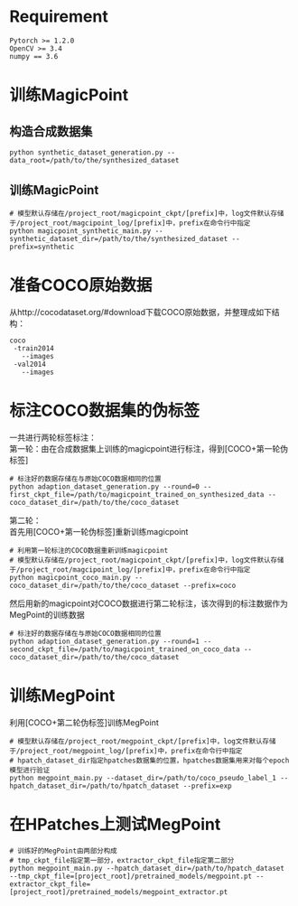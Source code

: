 # Requirement
```
Pytorch >= 1.2.0
OpenCV >= 3.4
numpy == 3.6
```

# 训练MagicPoint
## 构造合成数据集
`python synthetic_dataset_generation.py --data_root=/path/to/the/synthesized_dataset`

## 训练MagicPoint
```
# 模型默认存储在/project_root/magicpoint_ckpt/[prefix]中，log文件默认存储于/project_root/magcipoint_log/[prefix]中，prefix在命令行中指定
python magicpoint_synthetic_main.py --synthetic_dataset_dir=/path/to/the/synthesized_dataset --prefix=synthetic
```  

# 准备COCO原始数据
从http://cocodataset.org/#download下载COCO原始数据，并整理成如下结构：  
```
coco
 -train2014
   --images
 -val2014
   --images
```

# 标注COCO数据集的伪标签  
一共进行两轮标签标注：  
第一轮：由在合成数据集上训练的magicpoint进行标注，得到[COCO+第一轮伪标签]  
```
# 标注好的数据存储在与原始COCO数据相同的位置
python adaption_dataset_generation.py --round=0 --first_ckpt_file=/path/to/magicpoint_trained_on_synthesized_data --coco_dataset_dir=/path/to/the/coco_dataset
```  

第二轮：  
首先用[COCO+第一轮伪标签]重新训练magicpoint
```
# 利用第一轮标注的COCO数据重新训练magicpoint
# 模型默认存储在/project_root/magicpoint_ckpt/[prefix]中，log文件默认存储于/project_root/magcipoint_log/[prefix]中，prefix在命令行中指定
python magicpoint_coco_main.py --coco_dataset_dir=/path/to/the/coco_dataset --prefix=coco
```  
然后用新的magicpoint对COCO数据进行第二轮标注，该次得到的标注数据作为MegPoint的训练数据  
```
# 标注好的数据存储在与原始COCO数据相同的位置
python adaption_dataset_generation.py --round=1 --second_ckpt_file=/path/to/magicpoint_trained_on_coco_data --coco_dataset_dir=/path/to/the/coco_dataset
```

# 训练MegPoint
利用[COCO+第二轮伪标签]训练MegPoint
```
# 模型默认存储在/project_root/megpoint_ckpt/[prefix]中，log文件默认存储于/project_root/megpoint_log/[prefix]中，prefix在命令行中指定
# hpatch_dataset_dir指定hpatches数据集的位置，hpatches数据集用来对每个epoch模型进行验证
python megpoint_main.py --dataset_dir=/path/to/coco_pseudo_label_1 --hpatch_dataset_dir=/path/to/hpatch_dataset --prefix=exp
```

# 在HPatches上测试MegPoint
```
# 训练好的MegPoint由两部分构成
# tmp_ckpt_file指定第一部分，extractor_ckpt_file指定第二部分
python megpoint_main.py --hpatch_dataset_dir=/path/to/hpatch_dataset  --tmp_ckpt_file=[project_root]/pretrained_models/megpoint.pt --extractor_ckpt_file=[project_root]/pretrained_models/megpoint_extractor.pt
```


    